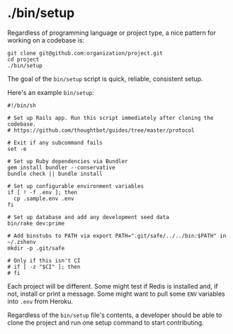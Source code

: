# ./bin/setup

Regardless of programming language or project type,
a nice pattern for working on a codebase is:

```
git clone git@github.com:organization/project.git
cd project
./bin/setup
```

The goal of the `bin/setup` script is quick, reliable, consistent setup.

Here's an example `bin/setup`:

```
#!/bin/sh

# Set up Rails app. Run this script immediately after cloning the codebase.
# https://github.com/thoughtbot/guides/tree/master/protocol

# Exit if any subcommand fails
set -e

# Set up Ruby dependencies via Bundler
gem install bundler --conservative
bundle check || bundle install

# Set up configurable environment variables
if [ ! -f .env ]; then
  cp .sample.env .env
fi

# Set up database and add any development seed data
bin/rake dev:prime

# Add binstubs to PATH via export PATH=".git/safe/../../bin:$PATH" in ~/.zshenv
mkdir -p .git/safe

# Only if this isn't CI
# if [ -z "$CI" ]; then
# fi
```

Each project will be different.
Some might test if Redis is installed and, if not, install or print a message.
Some might want to pull some `ENV` variables into `.env` from Heroku.

Regardless of the `bin/setup` file's contents,
a developer should be able to clone the project and
run one setup command to start contributing.
